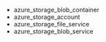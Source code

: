- azure_storage_blob_container
- azure_storage_account
- azure_storage_file_service
- azure_storage_blob_service
